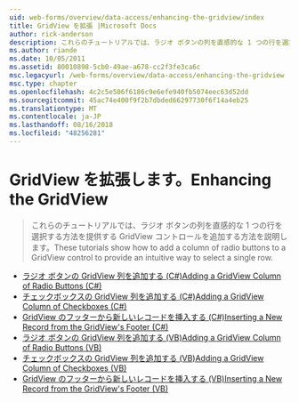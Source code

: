 ```yaml
---
uid: web-forms/overview/data-access/enhancing-the-gridview/index
title: GridView を拡張 |Microsoft Docs
author: rick-anderson
description: これらのチュートリアルでは、ラジオ ボタンの列を直感的な 1 つの行を選択する方法を提供する GridView コントロールを追加する方法を説明します。
ms.author: riande
ms.date: 10/05/2011
ms.assetid: 80010898-5cb0-49ae-a678-cc2f3fe3ca6c
msc.legacyurl: /web-forms/overview/data-access/enhancing-the-gridview
msc.type: chapter
ms.openlocfilehash: 4c2c5e506f6186c9e6efe940fb5074eec63d52dd
ms.sourcegitcommit: 45ac74e400f9f2b7dbded66297730f6f14a4eb25
ms.translationtype: MT
ms.contentlocale: ja-JP
ms.lasthandoff: 08/16/2018
ms.locfileid: "48256281"
---
```

<a name="enhancing-the-gridview"></a><span data-ttu-id="e67ee-103">GridView を拡張します。</span><span class="sxs-lookup"><span data-stu-id="e67ee-103">Enhancing the GridView</span></span>
====================
> <span data-ttu-id="e67ee-104">これらのチュートリアルでは、ラジオ ボタンの列を直感的な 1 つの行を選択する方法を提供する GridView コントロールを追加する方法を説明します。</span><span class="sxs-lookup"><span data-stu-id="e67ee-104">These tutorials show how to add a column of radio buttons to a GridView control to provide an intuitive way to select a single row.</span></span>


- [<span data-ttu-id="e67ee-105">ラジオ ボタンの GridView 列を追加する (C#)</span><span class="sxs-lookup"><span data-stu-id="e67ee-105">Adding a GridView Column of Radio Buttons (C#)</span></span>](adding-a-gridview-column-of-radio-buttons-cs.md)
- [<span data-ttu-id="e67ee-106">チェックボックスの GridView 列を追加する (C#)</span><span class="sxs-lookup"><span data-stu-id="e67ee-106">Adding a GridView Column of Checkboxes (C#)</span></span>](adding-a-gridview-column-of-checkboxes-cs.md)
- [<span data-ttu-id="e67ee-107">GridView のフッターから新しいレコードを挿入する (C#)</span><span class="sxs-lookup"><span data-stu-id="e67ee-107">Inserting a New Record from the GridView's Footer (C#)</span></span>](inserting-a-new-record-from-the-gridview-s-footer-cs.md)
- [<span data-ttu-id="e67ee-108">ラジオ ボタンの GridView 列を追加する (VB)</span><span class="sxs-lookup"><span data-stu-id="e67ee-108">Adding a GridView Column of Radio Buttons (VB)</span></span>](adding-a-gridview-column-of-radio-buttons-vb.md)
- [<span data-ttu-id="e67ee-109">チェックボックスの GridView 列を追加する (VB)</span><span class="sxs-lookup"><span data-stu-id="e67ee-109">Adding a GridView Column of Checkboxes (VB)</span></span>](adding-a-gridview-column-of-checkboxes-vb.md)
- [<span data-ttu-id="e67ee-110">GridView のフッターから新しいレコードを挿入する (VB)</span><span class="sxs-lookup"><span data-stu-id="e67ee-110">Inserting a New Record from the GridView's Footer (VB)</span></span>](inserting-a-new-record-from-the-gridview-s-footer-vb.md)
